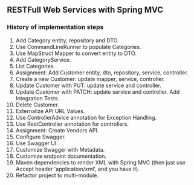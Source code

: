 RESTFull Web Services with Spring MVC
-------------------------------------

### History of implementation steps

1. Add Category entity, repository and DTO.
2. Use CommandLineRunner to populate Categories.
3. Use MapStruct Mapper to convert entity to DTO.
4. Add CategoryService.
5. List Categories.
6. Assignment: Add Customer entity, dto, repository, service, controller.
7. Create a new Customer: update mapper, service, controller.
8. Update Customer with PUT: update service and controller.
9. Update Customer with PATCH: update service and controller. Add Integration Tests.
10. Delete Customer.
11. Externalize API URL Values.
12. Use ControllerAdvice annotation for Exception Handling.
13. Use RestController annotation for controllers.
14. Assignment: Create Vendors API.
15. Configure Swagger.
16. Use Swagger UI.
17. Customize Swagger with Metadata.
18. Customize endpoint documentation.
19. Maven dependencies to render XML with Spring MVC (then just use Accept header 'application/xml', and you have it).
20. Refactor project to multi-module.